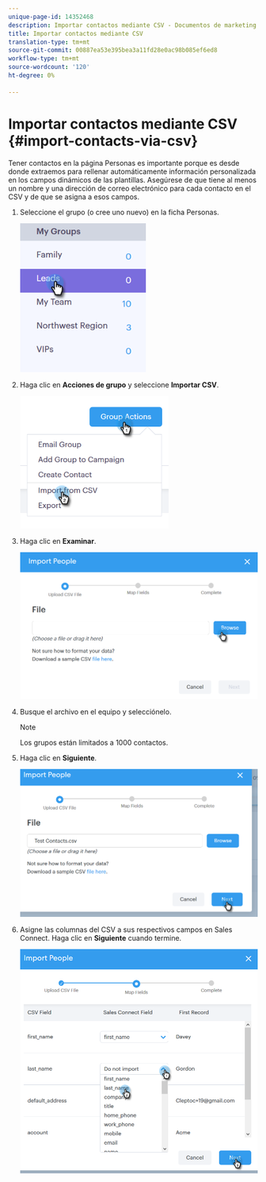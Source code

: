 ```yaml
---
unique-page-id: 14352468
description: Importar contactos mediante CSV - Documentos de marketing - Documentación del producto
title: Importar contactos mediante CSV
translation-type: tm+mt
source-git-commit: 00887ea53e395bea3a11fd28e0ac98b085ef6ed8
workflow-type: tm+mt
source-wordcount: '120'
ht-degree: 0%

---
```



# Importar contactos mediante CSV {#import-contacts-via-csv}

Tener contactos en la página Personas es importante porque es desde donde extraemos para rellenar automáticamente información personalizada en los campos dinámicos de las plantillas. Asegúrese de que tiene al menos un nombre y una dirección de correo electrónico para cada contacto en el CSV y de que se asigna a esos campos.

1. Seleccione el grupo (o cree uno nuevo) en la ficha Personas.

   ![](assets/one.png)

1. Haga clic en **Acciones de grupo** y seleccione **Importar CSV**.

   ![](assets/two.png)

1. Haga clic en **Examinar**.

   ![](assets/three.png)

1. Busque el archivo en el equipo y selecciónelo.

   >[!NOTE]
   >
   >Los grupos están limitados a 1000 contactos.

1. Haga clic en **Siguiente**.

   ![](assets/four.png)

1. Asigne las columnas del CSV a sus respectivos campos en Sales Connect. Haga clic en **Siguiente** cuando termine.

   ![](assets/five.png)


